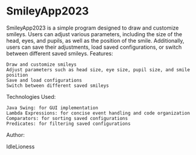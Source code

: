 # SmileyApp2023
 
SmileyApp2023 is a simple program designed to draw and customize smileys. Users can adjust various parameters, including the size of the head, eyes, and pupils, as well as the position of the smile. Additionally, users can save their adjustments, load saved configurations, or switch between different saved smileys.
Features:

    Draw and customize smileys
    Adjust parameters such as head size, eye size, pupil size, and smile position
    Save and load configurations
    Switch between different saved smileys

Technologies Used:

    Java Swing: for GUI implementation
    Lambda Expressions: for concise event handling and code organization
    Comparators: for sorting saved configurations
    Predicates: for filtering saved configurations

Author:

IdleLioness